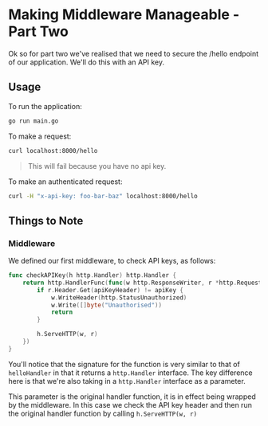 # Making Middleware Manageable - Part Two
Ok so for part two we've realised that we need to secure the /hello endpoint
of our application. We'll do this with an API key.

## Usage
To run the application:
```bash
go run main.go
```

To make a request:
```bash
curl localhost:8000/hello
```
> This will fail because you have no api key.

To make an authenticated request:
```bash
curl -H "x-api-key: foo-bar-baz" localhost:8000/hello
```

## Things to Note
### Middleware
We defined our first middleware, to check API keys, as follows:
```go
func checkAPIKey(h http.Handler) http.Handler {
	return http.HandlerFunc(func(w http.ResponseWriter, r *http.Request) {
		if r.Header.Get(apiKeyHeader) != apiKey {
			w.WriteHeader(http.StatusUnauthorized)
			w.Write([]byte("Unauthorised"))
			return
		}

		h.ServeHTTP(w, r)
	})
}
```
You'll notice that the signature for the function is very similar to that of
`helloHandler` in that it returns a `http.Handler` interface. The key difference
here is that we're also taking in a `http.Handler` interface as a parameter.

This parameter is the original handler function, it is in effect being wrapped
by the middleware. In this case we check the API key header and then run the
original handler function by calling `h.ServeHTTP(w, r)`